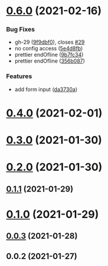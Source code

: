 # [0.6.0](https://github.com/linkube-team/keobee-ui/compare/v0.4.0...v0.6.0) (2021-02-16)


### Bug Fixes

* gh-29 ([9f9dbf0](https://github.com/linkube-team/keobee-ui/commit/9f9dbf07b8ab6e947c3d4a399173afbf7c6a4a1f)), closes [#29](https://github.com/linkube-team/keobee-ui/issues/29)
* no config access ([5e4d8fb](https://github.com/linkube-team/keobee-ui/commit/5e4d8fb7ad943e4943da440fb5f46252dbbfe99e))
* prettier endOfline ([9b7fc34](https://github.com/linkube-team/keobee-ui/commit/9b7fc342a3e2ebe5e030733e02442fcb3bac44f8))
* prettier endOfline ([356b087](https://github.com/linkube-team/keobee-ui/commit/356b0877544355d8fa203af1ab92755b21d53677))


### Features

* add form input ([da3730a](https://github.com/linkube-team/keobee-ui/commit/da3730a81b2b20d895c22930f940813fdc490bd2))



# [0.4.0](https://github.com/linkube-team/keobee-ui/compare/v0.3.0...v0.4.0) (2021-02-01)



# [0.3.0](https://github.com/linkube-team/keobee-ui/compare/v0.2.0...v0.3.0) (2021-01-30)



# [0.2.0](https://github.com/linkube-team/keobee-ui/compare/v0.1.1...v0.2.0) (2021-01-30)



## [0.1.1](https://github.com/linkube-team/keobee-ui/compare/v0.1.0...v0.1.1) (2021-01-29)



# [0.1.0](https://github.com/linkube-team/keobee-ui/compare/v0.0.3...v0.1.0) (2021-01-29)



## [0.0.3](https://github.com/linkube-team/keobee-ui/compare/v0.0.2...v0.0.3) (2021-01-28)



## 0.0.2 (2021-01-27)



